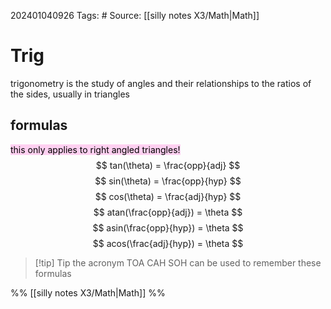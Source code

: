 202401040926
Tags: # 
Source: [[silly notes X3/Math|Math]]
# Trig
trigonometry is the study of angles and their relationships to the ratios of the sides, usually in triangles
## formulas 
<mark style="background: #FFB8EBA6;">this only applies to right angled triangles!</mark>
$$
tan(\theta) = \frac{opp}{adj}
$$
$$
sin(\theta) = \frac{opp}{hyp}
$$
$$
cos(\theta) = \frac{adj}{hyp}
$$
$$
atan(\frac{opp}{adj}) = \theta
$$
$$
asin(\frac{opp}{hyp}) = \theta
$$
$$
acos(\frac{adj}{hyp}) = \theta
$$


> [!tip] Tip
the acronym TOA CAH SOH can be used to remember these formulas

%%
[[silly notes X3/Math|Math]]
%%